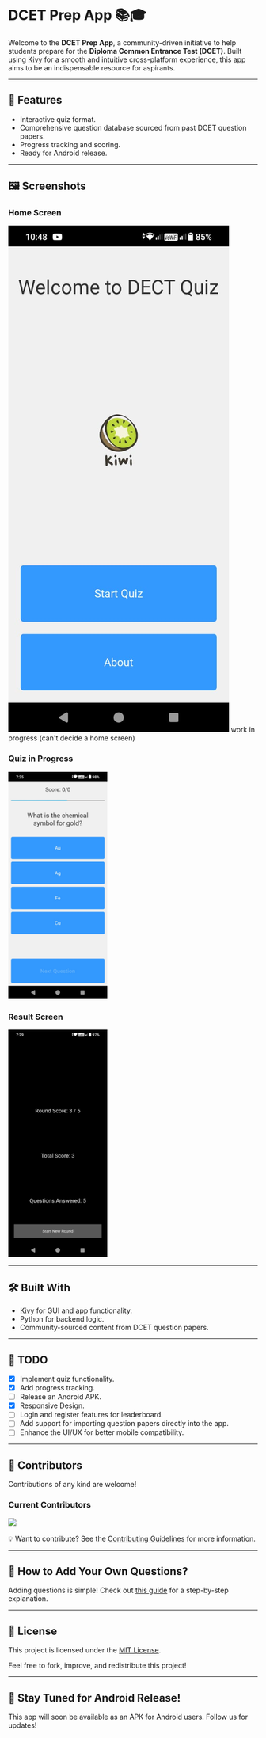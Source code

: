 # DCET Prep App 📚🎓

Welcome to the **DCET Prep App**, a community-driven initiative to help students prepare for the **Diploma Common Entrance Test (DCET)**. Built using [Kivy](https://kivy.org/) for a smooth and intuitive cross-platform experience, this app aims to be an indispensable resource for aspirants.

---

## 📲 Features
- Interactive quiz format.
- Comprehensive question database sourced from past DCET question papers.
- Progress tracking and scoring.
- Ready for Android release.

---

## 🖼️ Screenshots
### Home Screen
![Home Screen](screenshots/home.png)
work in progress (can't decide a home screen)

### Quiz in Progress
<img src="./screenshots/quiz.jpeg" width="200">

### Result Screen
<img src="./screenshots/result.jpeg" width="200">

---

## 🛠️ Built With
- [Kivy](https://kivy.org/) for GUI and app functionality.
- Python for backend logic.
- Community-sourced content from DCET question papers.

---

## 🚧 TODO
- [x] Implement quiz functionality.
- [x] Add progress tracking.    
- [ ] Release an Android APK.
- [x] Responsive Design.
- [ ] Login and register features for leaderboard.
- [ ] Add support for importing question papers directly into the app.
- [ ] Enhance the UI/UX for better mobile compatibility.

---

## 🙌 Contributors
Contributions of any kind are welcome!  

### Current Contributors
<a href="https://github.com/vaibhav-rm/Dcet-prep-app/graphs/contributors">
  <img src="https://contrib.rocks/image?repo=Sagar-rm/Dcet-prep-app" />
</a>


💡 Want to contribute? See the [Contributing Guidelines](CONTRIBUTING.md) for more information.

---

## 🚀 How to Add Your Own Questions?
Adding questions is simple! Check out [this guide](HELPING.md) for a step-by-step explanation.

---

## 📄 License
This project is licensed under the [MIT License](LICENSE).

Feel free to fork, improve, and redistribute this project!

---

## 🌟 Stay Tuned for Android Release!
This app will soon be available as an APK for Android users. Follow us for updates!
